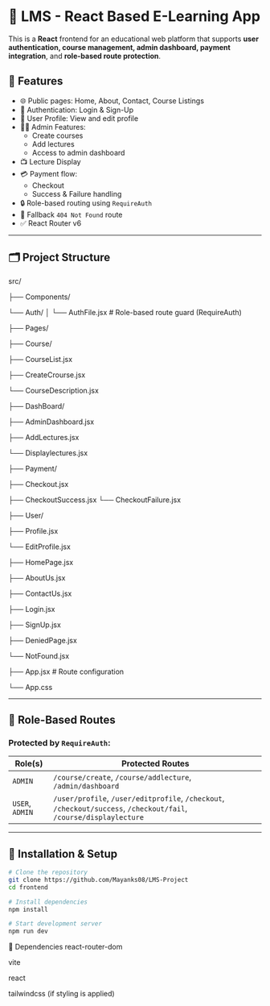 # 📘 LMS - React Based E-Learning App

This is a **React** frontend for an educational web platform that supports **user authentication, course management, admin dashboard, payment integration**, and **role-based route protection**.

## 🚀 Features

- 🌐 Public pages: Home, About, Contact, Course Listings
- 🔐 Authentication: Login & Sign-Up
- 👤 User Profile: View and edit profile
- 🧑‍🏫 Admin Features:
  - Create courses
  - Add lectures
  - Access to admin dashboard
- 📺 Lecture Display
- 💳 Payment flow:
  - Checkout
  - Success & Failure handling
- 🔒 Role-based routing using `RequireAuth`
- 🔄 Fallback `404 Not Found` route
- ✅ React Router v6

---

## 🗂️ Project Structure
src/

├── Components/

 └── Auth/
│ 
└── AuthFile.jsx # Role-based route guard (RequireAuth)

├── Pages/
 
├── Course/

 ├── CourseList.jsx

 ├── CreateCrourse.jsx
  
  └── CourseDescription.jsx

 ├── DashBoard/

 ├── AdminDashboard.jsx

 ├── AddLectures.jsx
  
  └── Displaylectures.jsx

 ├── Payment/
  
  ├── Checkout.jsx

   ├── CheckoutSuccess.jsx
     └── CheckoutFailure.jsx
  
  ├── User/
  
  ├── Profile.jsx
  
   └── EditProfile.jsx

├── HomePage.jsx

├── AboutUs.jsx

├── ContactUs.jsx

├── Login.jsx

├── SignUp.jsx

├── DeniedPage.jsx

 └── NotFound.jsx

├── App.jsx # Route configuration

└── App.css



---

## 🔐 Role-Based Routes

### Protected by `RequireAuth`:

| Role(s)         | Protected Routes                                  |
|----------------|---------------------------------------------------|
| `ADMIN`        | `/course/create`, `/course/addlecture`, `/admin/dashboard` |
| `USER`, `ADMIN`| `/user/profile`, `/user/editprofile`, `/checkout`, `/checkout/success`, `/checkout/fail`, `/course/displaylecture` |

---

## 🔧 Installation & Setup

```bash
# Clone the repository
git clone https://github.com/Mayanks08/LMS-Project
cd frontend

# Install dependencies
npm install

# Start development server
npm run dev
```

🔗 Dependencies
react-router-dom

vite

react

tailwindcss (if styling is applied)
